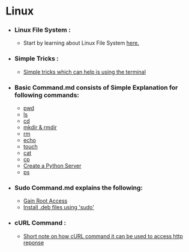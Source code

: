 # Linux
* ### Linux File System : 
	* Start by learning about Linux File System [here.](https://github.com/anmolmanitripathi/Linux-Commands/blob/master/Linux%20File%20System.md)
 
* ### Simple Tricks :
  - [Simple tricks which can help is using the terminal](https://github.com/anmolmanitripathi/Linux-Commands/blob/master/Simple%20tricks.md)

* ### Basic Command.md consists of Simple Explanation for following commands:
  * [pwd](https://github.com/anmolmanitripathi/Linux-Commands/tree/master/Commands/pwd.md)
  * [ls](https://github.com/anmolmanitripathi/Linux-Commands/tree/master/Commands/ls.md)
  * [cd](https://github.com/anmolmanitripathi/Linux-Commands/tree/master/Commands/cd.md)
  * [mkdir & rmdir](https://github.com/anmolmanitripathi/Linux-Commands/tree/master/Commands/mkdir%20or%20rmdir.md)
  * [rm](https://github.com/anmolmanitripathi/Linux-Commands/tree/master/Commands/rm.md)
  * [echo](https://github.com/anmolmanitripathi/Linux-Commands/tree/master/Commands/echo.md)
  * [touch](https://github.com/anmolmanitripathi/Linux-Commands/tree/master/Commands/touch.md)
  * [cat](https://github.com/anmolmanitripathi/Linux-Commands/tree/master/Commands/cat.md)
  * [cp](https://github.com/anmolmanitripathi/Linux-Commands/tree/master/Commands/cp.md)
  * [Create a Python Server](https://github.com/anmolmanitripathi/Linux-Commands/blob/master/python-server.md)
  * [ps](https://github.com/anmolmanitripathi/Linux-Commands/tree/master/Commands/ps.md)
  
* ### Sudo Command.md explains the following:
  * [Gain Root Access](https://github.com/anmolmanitripathi/Linux-Commands/blob/master/Sudo%20Command.md#root-access-using-sudo-command)
  * [Install .deb files using 'sudo'](https://github.com/anmolmanitripathi/Linux-Commands/blob/master/Sudo%20Command.md#installing-deb-files-using-sudo)

* ### cURL Command :
  - [Short note on how cURL command it can be used to access http reponse](https://github.com/anmolmanitripathi/Linux-Commands/blob/master/cURL.md)
  
